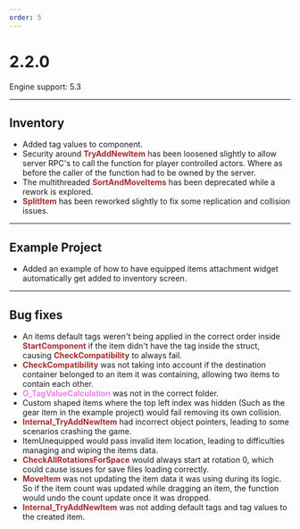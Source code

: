 ```yaml
---
order: 5
---
```

# 2.2.0

Engine support: 5.3

---
## Inventory
- Added tag values to component.
- Security around <span style="color:brown">**TryAddNewItem**</span> has been loosened slightly to allow server RPC's to call the function for player controlled actors. Where as before the caller of the function had to be owned by the server.
- The multithreaded <span style="color:brown">**SortAndMoveItems**</span> has been deprecated while a rework is explored.
- <span style="color:brown">**SplitItem**</span> has been reworked slightly to fix some replication and collision issues.

---
## Example Project
- Added an example of how to have equipped items attachment widget automatically get added to inventory screen.

---
## Bug fixes
- An items default tags weren't being applied in the correct order inside <span style="color:brown">**StartComponent**</span> if the item didn't have the tag inside the struct, causing <span style="color:brown">**CheckCompatibility**</span> to always fail.
- <span style="color:brown">**CheckCompatibility**</span> was not taking into account if the destination container belonged to an item it was containing, allowing two items to contain each other.
- <span style="color:violet">**O_TagValueCalculation**</span> was not in the correct folder.
- Custom shaped items where the top left index was hidden (Such as the gear item in the example project) would fail removing its own collision.
- <span style="color:brown">**Internal_TryAddNewItem**</span> had incorrect object pointers, leading to some scenarios crashing the game.
- ItemUnequipped would pass invalid item location, leading to difficulties managing and wiping the items data.
- <span style="color:brown">**CheckAllRotationsForSpace**</span> would always start at rotation 0, which could cause issues for save files loading correctly.
- <span style="color:brown">**MoveItem**</span> was not updating the item data it was using during its logic. So if the item count was updated while dragging an item, the function would undo the count update once it was dropped.
- <span style="color:brown">**Internal_TryAddNewItem**</span> was not adding default tags and tag values to the created item.